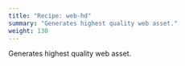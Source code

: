 ```yaml
---
title: "Recipe: web-hd"
summary: "Generates highest quality web asset."
weight: 130
---
```


Generates highest quality web asset.